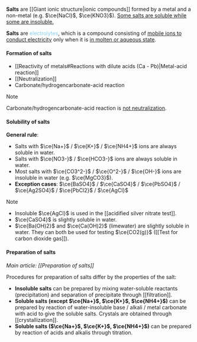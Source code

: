 **Salts** are [[Giant ionic structure|ionic compounds]] formed by a metal and a non-metal (e.g. $\ce{NaCl}$, $\ce{KNO3}$). <u>Some salts are soluble while some are insoluble.</u>

**Salts** are <span style="color: skyblue">electrolytes</span>, which is a compound consisting of <u>mobile ions to conduct electricity</u> only when it is <u>in molten or aqueous state</u>.

#### Formation of salts
- [[Reactivity of metals#Reactions with dilute acids (Ca - Pb)|Metal-acid reaction]]
- [[Neutralization]]
- Carbonate/hydrogencarbonate-acid reaction

> [!note]
> Carbonate/hydrogencarbonate-acid reaction is <u>not neutralization</u>.

#### Solubility of salts
**General rule**:
- Salts with $\ce{Na+}$ / $\ce{K+}$ / $\ce{NH4+}$ ions are always soluble in water.
- Salts with $\ce{NO3-}$ / $\ce{HCO3-}$ ions are always soluble in water.
- Most salts with $\ce{CO3^2-}$ / $\ce{O^2-}$ / $\ce{OH-}$ ions are insoluble in water (e.g. $\ce{MgCO3}$).
- **Exception cases**: $\ce{BaSO4}$ / $\ce{CaSO4}$ / $\ce{PbSO4}$ / $\ce{Ag2SO4}$ / $\ce{PbCl2}$ / $\ce{AgCl}$

> [!note]
> - Insoluble $\ce{AgCl}$ is used in the [[acidified silver nitrate test]].
> - $\ce{CaSO4}$ is slightly soluble in water.
> - $\ce{Ba(OH)2}$ and $\ce{Ca(OH)2}$ (limewater) are slightly soluble in water. They can both be used for testing $\ce{CO2(g)}$ ([[Test for carbon dioxide gas]]).

#### Preparation of salts
*Main article: [[Preparation of salts]]*

Procedures for preparation of salts differ by the properties of the salt:
- **Insoluble salts** can be prepared by mixing water-soluble reactants (precipitation) and separation of precipitate through [[filtration]].
- **Soluble salts (except $\ce{Na+}$, $\ce{K+}$, $\ce{NH4+}$)** can be prepared by reaction of water-insoluble base / alkali / metal carbonate with acid to give the soluble salts. Crystals are obtained through [[crystallization]].
- **Soluble salts ($\ce{Na+}$, $\ce{K+}$, $\ce{NH4+}$)** can be prepared by reaction of acids and alkalis through titration.
